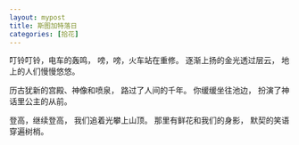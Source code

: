 ```yaml
---
layout: mypost
title: 斯图加特落日
categories: [拾花]
---
```


叮铃叮铃，电车的轰鸣，
嗙，嗙，火车站在重修。
逐渐上扬的金光透过层云，
地上的人们慢慢悠悠。

历古犹新的宫殿、神像和喷泉，
路过了人间的千年。
你缓缓坐往池边，
扮演了神话里公主的从前。

登高，继续登高，
我们追着光攀上山顶。
那里有鲜花和我们的身影，
默契的笑语穿遍树梢。
